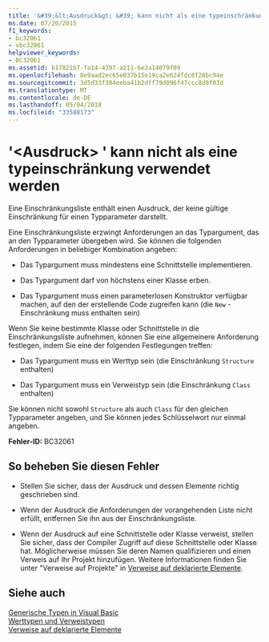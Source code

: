 ```yaml
---
title: '&#39;&lt;Ausdruck&gt; &#39; kann nicht als eine typeinschränkung verwendet werden'
ms.date: 07/20/2015
f1_keywords:
- bc32061
- vbc32061
helpviewer_keywords:
- BC32061
ms.assetid: b17821b7-fa14-4397-a211-6e2a14079f09
ms.openlocfilehash: 8e9aad2ec65e037b15e19ca2e624fdc8f28bc94e
ms.sourcegitcommit: 3d5d33f384eeba41b2dff79d096f47ccc8d8f03d
ms.translationtype: MT
ms.contentlocale: de-DE
ms.lasthandoff: 05/04/2018
ms.locfileid: "33588173"
---
```

# <a name="39ltexpressiongt39-cannot-be-used-as-a-type-constraint"></a>&#39;&lt;Ausdruck&gt; &#39; kann nicht als eine typeinschränkung verwendet werden
Eine Einschränkungsliste enthält einen Ausdruck, der keine gültige Einschränkung für einen Typparameter darstellt.  
  
 Eine Einschränkungsliste erzwingt Anforderungen an das Typargument, das an den Typparameter übergeben wird. Sie können die folgenden Anforderungen in beliebiger Kombination angeben:  
  
-   Das Typargument muss mindestens eine Schnittstelle implementieren.  
  
-   Das Typargument darf von höchstens einer Klasse erben.  
  
-   Das Typargument muss einen parameterlosen Konstruktor verfügbar machen, auf den der erstellende Code zugreifen kann (die `New` -Einschränkung muss enthalten sein)  
  
 Wenn Sie keine bestimmte Klasse oder Schnittstelle in die Einschränkungsliste aufnehmen, können Sie eine allgemeinere Anforderung festlegen, indem Sie eine der folgenden Festlegungen treffen:  
  
-   Das Typargument muss ein Werttyp sein (die Einschränkung `Structure` enthalten)  
  
-   Das Typargument muss ein Verweistyp sein (die Einschränkung `Class` enthalten)  
  
 Sie können nicht sowohl `Structure` als auch `Class` für den gleichen Typparameter angeben, und Sie können jedes Schlüsselwort nur einmal angeben.  
  
 **Fehler-ID:** BC32061  
  
## <a name="to-correct-this-error"></a>So beheben Sie diesen Fehler  
  
-   Stellen Sie sicher, dass der Ausdruck und dessen Elemente richtig geschrieben sind.  
  
-   Wenn der Ausdruck die Anforderungen der vorangehenden Liste nicht erfüllt, entfernen Sie ihn aus der Einschränkungsliste.  
  
-   Wenn der Ausdruck auf eine Schnittstelle oder Klasse verweist, stellen Sie sicher, dass der Compiler Zugriff auf diese Schnittstelle oder Klasse hat. Möglicherweise müssen Sie deren Namen qualifizieren und einen Verweis auf Ihr Projekt hinzufügen. Weitere Informationen finden Sie unter "Verweise auf Projekte" in [Verweise auf deklarierte Elemente](../../../visual-basic/programming-guide/language-features/declared-elements/references-to-declared-elements.md).  
  
## <a name="see-also"></a>Siehe auch  
 [Generische Typen in Visual Basic](../../../visual-basic/programming-guide/language-features/data-types/generic-types.md)  
 [Werttypen und Verweistypen](../../../visual-basic/programming-guide/language-features/data-types/value-types-and-reference-types.md)  
 [Verweise auf deklarierte Elemente](../../../visual-basic/programming-guide/language-features/declared-elements/references-to-declared-elements.md)  
 
